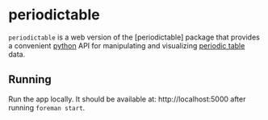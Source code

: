 # periodictable 

`periodictable` is a web version of the [periodictable] package that provides a
convenient [python] API for manipulating and visualizing [periodic table] data.

[periodic table]: https://en.wikipedia.org/wiki/Periodic_table
[python]: http://python.org

## Running 

Run the app locally. 
It should be available at: http://localhost:5000 after running `foreman start`.
